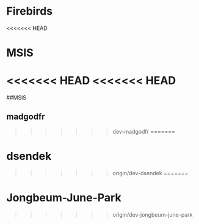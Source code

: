# Firebirds
<<<<<<< HEAD
# MSIS
<<<<<<< HEAD
<<<<<<< HEAD
=======
##MSIS
## madgodfr
>>>>>>> dev-madgodfr
=======
# dsendek
>>>>>>> origin/dev-dsendek
=======
# Jongbeum-June-Park
>>>>>>> origin/dev-jongbeum-june-park
